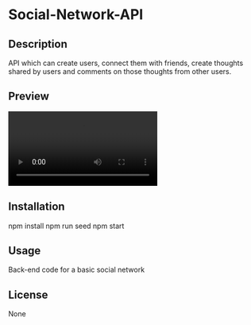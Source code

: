 # Social-Network-API

## Description

API which can create users, connect them with friends, create thoughts shared by users and comments on those thoughts from other users.

## Preview

![Video](https://user-images.githubusercontent.com/41646796/220428559-df271bcd-abfc-47e3-bee2-74a471a9c53a.webm)

## Installation

npm install
npm run seed
npm start

## Usage

Back-end code for a basic social network

## License

None
